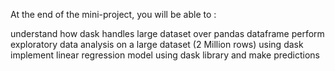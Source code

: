 At the end of the mini-project, you will be able to :

understand how dask handles large dataset over pandas dataframe
perform exploratory data analysis on a large dataset (2 Million rows) using dask
implement linear regression model using dask library and make predictions
